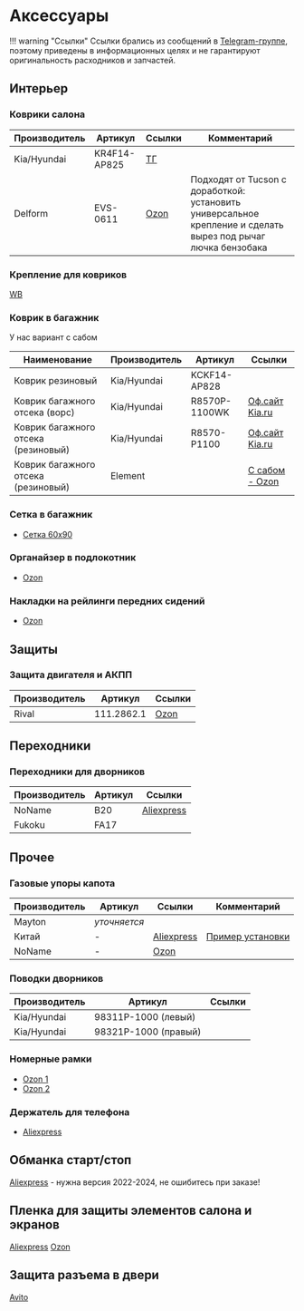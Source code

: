 # Аксессуары

!!! warning "Ссылки"
    Ссылки брались из сообщений в [Telegram-группе](https://t.me/Kia_Sportage_5_Turbo), поэтому приведены в информационных целях и не гарантируют оригинальность расходников и запчастей.

## Интерьер
### Коврики салона
| Производитель | Артикул | Ссылки | Комментарий |
|---|---|---| --- |
| Kia/Hyundai | KR4F14-AP825 | [ТГ](https://t.me/Kia_Sportage_5_Turbo/36159/117860)| |
| Delform | EVS-0611 | [Ozon](https://ozon.ru/t/g2U420E) | Подходят от Tucson с доработкой: установить универсальное крепление и сделать вырез под рычаг лючка бензобака |

### Крепление для ковриков

[WB](https://www.wildberries.ru/catalog/250658965/detail.aspx?targetUrl=SN)


### Коврик в багажник

У нас вариант с сабом

|Наименование | Производитель | Артикул | Ссылки |
|---|---|---|---|
|Коврик резиновый | Kia/Hyundai | KCKF14-AP828 ||
| Коврик багажного отсека (ворс) |Kia/Hyundai | R8570P-1100WK | [Оф.сайт Kia.ru](https://www.kia.ru/service/accessories/R8570P1100WK/) |
| Коврик багажного отсека (резиновый) |Kia/Hyundai | R8570-P1100 | [Оф.сайт Kia.ru](https://www.kia.ru/service/accessories/R8570P1100/) |
| Коврик багажного отсека (резиновый) | Element | | [С сабом - Ozon](https://ozon.ru/t/7i1J2Yy) |



### Сетка в багажник

- [Сетка 60х90](https://ozon.ru/t/tkPaOAG)

### Органайзер в подлокотник
- [Ozon](https://ozon.ru/t/LteZYjq)


### Накладки на рейлинги передних сидений

- [Ozon](https://ozon.ru/t/dQWSUfO)

## Защиты
### Защита двигателя и АКПП

| Производитель | Артикул   | Ссылки |
|---|---|---|
| Rival | 111.2862.1  | [Ozon](https://ozon.ru/t/IFxPFuR) |

## Переходники
### Переходники для дворников
| Производитель | Артикул   | Ссылки |
|---|---|---|
| NoName | B20  | [Aliexpress](https://aliexpress.ru/item/1005006533195225.html) |
| Fukoku |FA17 | |

## Прочее
### Газовые упоры капота
| Производитель | Артикул   | Ссылки | Комментарий |
|---|---|---| --- |
| Mayton | *уточняется*  | | |
| Китай | - | [Aliexpress](https://aliexpress.ru/item/1005005270062965.html)| [Пример установки](https://t.me/Kia_Sportage_5_Turbo/36156/109038)
| NoName | - | [Ozon](https://ozon.ru/t/rdw0K5w) |  |

### Поводки дворников

| Производитель | Артикул | Ссылки |
|---|---|---|
| Kia/Hyundai | 98311P-1000 (левый) ||
| Kia/Hyundai | 98321P-1000 (правый) ||

### Номерные рамки

 - [Ozon 1](https://ozon.ru/t/baJ7nXE)
 - [Ozon 2](https://ozon.ru/t/QoGQZ8S)

### Держатель для телефона

- [Aliexpress](https://sl.aliexpress.ru/p?key=LXPhV9R)

## Обманка старт/стоп

[Aliexpress](https://sl.aliexpress.ru/p?key=VcrqVPr) - нужна версия 2022-2024, не ошибитесь при заказе!

## Пленка для защиты элементов салона и экранов

[Aliexpress](https://aliexpress.ru/item/1005008562646656.html)
[Ozon](https://ozon.ru/t/l7W6k2H)


## Защита разъема в двери

[Avito](https://www.avito.ru/lobnya/zapchasti_i_aksessuary/zaschita_razema_dveri_kia_hyundai_1976717512?utm_campaign=native&utm_medium=item_page_android&utm_source=soc_sharing)
